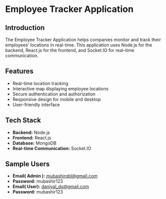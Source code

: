 # Employee Tracker Application

## Introduction
The Employee Tracker Application helps companies monitor and track their employees' locations in real-time. This application uses Node.js for the backend, React.js for the frontend, and Socket.IO for real-time communication.

## Features
- Real-time location tracking
- Interactive map displaying employee locations
- Secure authentication and authorization
- Responsive design for mobile and desktop
- User-friendly interface

## Tech Stack
- **Backend:** Node.js
- **Frontend:** React.js
- **Database:** MongoDB
- **Real-time Communication:** Socket.IO

## Sample Users
- **Email( Admin ):** mubashirqbl@gmail.com
- **Password:** mubashir123
- **Email( User):** daniyal_dx@gmail.com
- **Password:** mubashir123
